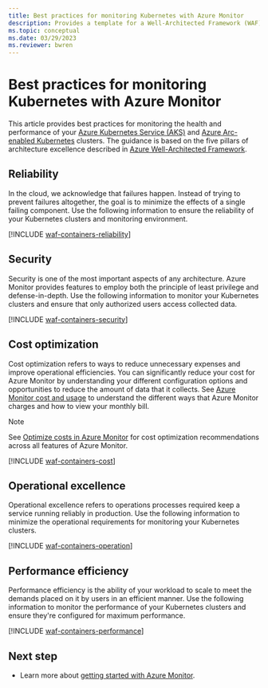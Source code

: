 ```yaml
---
title: Best practices for monitoring Kubernetes with Azure Monitor
description: Provides a template for a Well-Architected Framework (WAF) article specific to monitoring Kubernetes with Azure Monitor.
ms.topic: conceptual
ms.date: 03/29/2023
ms.reviewer: bwren
---
```


# Best practices for monitoring Kubernetes with Azure Monitor

This article provides best practices for monitoring the health and performance of your [Azure Kubernetes Service (AKS)](/azure/aks/intro-kubernetes) and [Azure Arc-enabled Kubernetes](/azure/azure-arc/kubernetes/overview) clusters. The guidance is based on the five pillars of architecture excellence described in [Azure Well-Architected Framework](/azure/architecture/framework/).

## Reliability

In the cloud, we acknowledge that failures happen. Instead of trying to prevent failures altogether, the goal is to minimize the effects of a single failing component. Use the following information to ensure the reliability of your Kubernetes clusters and monitoring environment.

[!INCLUDE [waf-containers-reliability](../includes/waf-containers-reliability.md)]

## Security

Security is one of the most important aspects of any architecture. Azure Monitor provides features to employ both the principle of least privilege and defense-in-depth. Use the following information to monitor your Kubernetes clusters and ensure that only authorized users access collected data.

[!INCLUDE [waf-containers-security](../includes/waf-containers-security.md)]

## Cost optimization

Cost optimization refers to ways to reduce unnecessary expenses and improve operational efficiencies. You can significantly reduce your cost for Azure Monitor by understanding your different configuration options and opportunities to reduce the amount of data that it collects. See [Azure Monitor cost and usage](../fundamentals/cost-usage.md) to understand the different ways that Azure Monitor charges and how to view your monthly bill.

> [!NOTE]
> See [Optimize costs in Azure Monitor](../fundamentals/best-practices-cost.md) for cost optimization recommendations across all features of Azure Monitor.

[!INCLUDE [waf-containers-cost](../includes/waf-containers-cost.md)]

## Operational excellence

Operational excellence refers to operations processes required keep a service running reliably in production. Use the following information to minimize the operational requirements for monitoring your Kubernetes clusters.

[!INCLUDE [waf-containers-operation](../includes/waf-containers-operation.md)]

## Performance efficiency

Performance efficiency is the ability of your workload to scale to meet the demands placed on it by users in an efficient manner. Use the following information to monitor the performance of your Kubernetes clusters and ensure they're configured for maximum performance.

[!INCLUDE [waf-containers-performance](../includes/waf-containers-performance.md)]

## Next step

* Learn more about [getting started with Azure Monitor](../fundamentals/getting-started.md).
